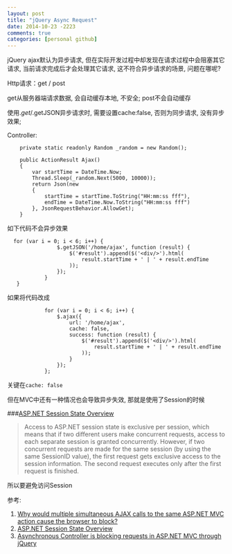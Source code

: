 ```yaml
---
layout: post
title: "jQuery Async Request"
date: 2014-10-23 -2223
comments: true
categories: [personal github]
---
```


jQuery ajax默认为异步请求, 但在实际开发过程中却发现在请求过程中会阻塞其它请求, 当前请求完成后才会处理其它请求, 这不符合异步请求的场景, 问题在哪呢?

Http请求：get / post

get从服务器端请求数据, 会自动缓存本地, 不安全; post不会自动缓存

使用$.get/$.getJSON异步请求时, 需要设置cache:false, 否则为同步请求, 没有异步效果;

Controller:

		private static readonly Random _random = new Random();

        public ActionResult Ajax()
        {
            var startTime = DateTime.Now;
            Thread.Sleep(_random.Next(5000, 10000));
            return Json(new
            {
                startTime = startTime.ToString("HH:mm:ss fff"),
                endTime = DateTime.Now.ToString("HH:mm:ss fff")
            }, JsonRequestBehavior.AllowGet);
        }


如下代码不会异步效果

      for (var i = 0; i < 6; i++) {
                    $.getJSON('/home/ajax', function (result) {
                        $('#result').append($('<div/>').html(
                            result.startTime + ' | ' + result.endTime
                        ));
                    });
                }
       } 

如果将代码改成

                for (var i = 0; i < 6; i++) {
                    $.ajax({
                        url: '/home/ajax',
                        cache: false,
                        success: function (result) {
                            $('#result').append($('<div/>').html(
                                result.startTime + ' | ' + result.endTime
                            ));
                        }
                    });
                };

关键在<code>cache: false</code>

但在MVC中还有一种情况也会导致异步失效, 那就是使用了Session的时候

###[ASP.NET Session State Overview](http://msdn.microsoft.com/en-us/library/ms178581.aspx)
	
> Access to ASP.NET session state is exclusive per session, which means that if two different users make concurrent requests, access to each separate session is granted concurrently. However, if two concurrent requests are made for the same session (by using the same SessionID value), the first request gets exclusive access to the session information. The second request executes only after the first request is finished.

所以要避免访问Session


参考:

1. [Why would multiple simultaneous AJAX calls to the same ASP.NET MVC action cause the browser to block?](http://stackoverflow.com/questions/4428413/why-would-multiple-simultaneous-ajax-calls-to-the-same-asp-net-mvc-action-cause)
2. [ASP.NET Session State Overview](http://msdn.microsoft.com/en-us/library/ms178581.aspx)
3. [Asynchronous Controller is blocking requests in ASP.NET MVC through jQuery](http://stackoverflow.com/questions/2927726/asynchronous-controller-is-blocking-requests-in-asp-net-mvc-through-jquery)
